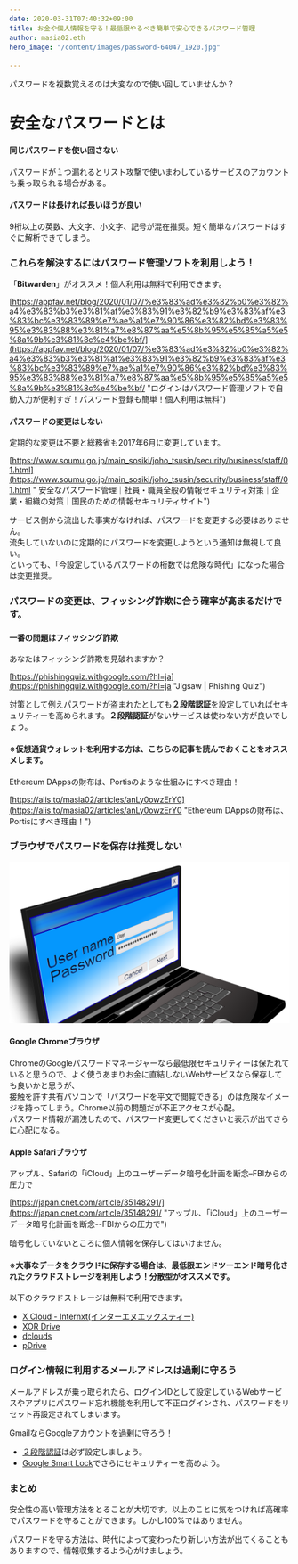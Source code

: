 ```yaml
---
date: 2020-03-31T07:40:32+09:00
title: お金や個人情報を守る！最低限やるべき簡単で安心できるパスワード管理
author: masia02.eth
hero_image: "/content/images/password-64047_1920.jpg"

---
```

パスワードを複数覚えるのは大変なので使い回していませんか？

# 安全なパスワードとは

#### 同じパスワードを使い回さない

パスワードが１つ漏れるとリスト攻撃で使いまわしているサービスのアカウントも乗っ取られる場合がある。

#### パスワードは長ければ長いほうが良い

9桁以上の英数、大文字、小文字、記号が混在推奨。短く簡単なパスワードはすぐに解析できてしまう。

### これらを解決するにはパスワード管理ソフトを利用しよう！

「**Bitwarden**」がオススメ！個人利用は無料で利用できます。

[https://appfav.net/blog/2020/01/07/%e3%83%ad%e3%82%b0%e3%82%a4%e3%83%b3%e3%81%af%e3%83%91%e3%82%b9%e3%83%af%e3%83%bc%e3%83%89%e7%ae%a1%e7%90%86%e3%82%bd%e3%83%95%e3%83%88%e3%81%a7%e8%87%aa%e5%8b%95%e5%85%a5%e5%8a%9b%e3%81%8c%e4%be%bf/](https://appfav.net/blog/2020/01/07/%e3%83%ad%e3%82%b0%e3%82%a4%e3%83%b3%e3%81%af%e3%83%91%e3%82%b9%e3%83%af%e3%83%bc%e3%83%89%e7%ae%a1%e7%90%86%e3%82%bd%e3%83%95%e3%83%88%e3%81%a7%e8%87%aa%e5%8b%95%e5%85%a5%e5%8a%9b%e3%81%8c%e4%be%bf/ "ログインはパスワード管理ソフトで自動入力が便利すぎ！パスワード登録も簡単！個人利用は無料")

#### パスワードの変更はしない

定期的な変更は不要と総務省も2017年6月に変更しています。

[https://www.soumu.go.jp/main_sosiki/joho_tsusin/security/business/staff/01.html](https://www.soumu.go.jp/main_sosiki/joho_tsusin/security/business/staff/01.html " 安全なパスワード管理｜社員・職員全般の情報セキュリティ対策｜企業・組織の対策｜国民のための情報セキュリティサイト")

サービス側から流出した事実がなければ、パスワードを変更する必要はありません。  
流失していないのに定期的にパスワードを変更しようという通知は無視して良い。  
といっても、「今設定しているパスワードの桁数では危険な時代」になった場合は変更推奨。

### パスワードの変更は、フィッシング詐欺に合う確率が高まるだけです。

#### 一番の問題はフィッシング詐欺

あなたはフィッシング詐欺を見破れますか？

[https://phishingquiz.withgoogle.com/?hl=ja](https://phishingquiz.withgoogle.com/?hl=ja "Jigsaw | Phishing Quiz")

対策として例えパスワードが盗まれたとしても**２段階認証**を設定していればセキュリティーを高められます。**２段階認証**がないサービスは使わない方が良いでしょう。

#### ※仮想通貨ウォレットを利用する方は、こちらの記事を読んでおくことをオススメします。

Ethereum DAppsの財布は、Portisのような仕組みにすべき理由！

[https://alis.to/masia02/articles/anLy0owzErY0](https://alis.to/masia02/articles/anLy0owzErY0 "Ethereum DAppsの財布は、Portisにすべき理由！")

### ブラウザでパスワードを保存は推奨しない

![](/content/images/password-866981_1920.png)

#### Google Chromeブラウザ

ChromeのGoogleパスワードマネージャーなら最低限セキュリティーは保たれていると思うので、よく使うあまりお金に直結しないWebサービスなら保存しても良いかと思うが、  
接触を許す共有パソコンで「パスワードを平文で閲覧できる」のは危険なイメージを持ってしまう。Chrome以前の問題だが不正アクセスが心配。  
パスワード情報が漏洩したので、パスワード変更してくださいと表示が出てさらに心配になる。

#### Apple Safariブラウザ

アップル、Safariの「iCloud」上のユーザーデータ暗号化計画を断念–FBIからの圧力で

[https://japan.cnet.com/article/35148291/](https://japan.cnet.com/article/35148291/ "アップル、「iCloud」上のユーザーデータ暗号化計画を断念--FBIからの圧力で")

暗号化していないところに個人情報を保存してはいけません。

#### ※大事なデータをクラウドに保存する場合は、最低限エンドツーエンド暗号化されたクラウドストレージを利用しよう！分散型がオススメです。

以下のクラウドストレージは無料で利用できます。

* [X Cloud - Internxt(インターエヌエックスティー)](https://appfav.net/webapps/item.php?appId=541)
* [XOR Drive](https://appfav.net/webapps/item.php?appId=490)
* [dclouds](https://appfav.net/webapps/item.php?appId=497)
* [pDrive](https://appfav.net/webapps/item.php?appId=492)

### ログイン情報に利用するメールアドレスは過剰に守ろう

メールアドレスが乗っ取られたら、ログインIDとして設定しているWebサービスやアプリにパスワード忘れ機能を利用して不正ログインされ、パスワードをリセット再設定されてしまいます。

GmailならGoogleアカウントを過剰に守ろう！

* [２段階認証](https://appfav.net/webapps/item.php?appId=832)は必ず設定しましょう。
* [Google Smart Lock](http://www.appbank.net/2020/01/20/iphone-application/1847364.php)でさらにセキュリティーを高めよう。

### まとめ

安全性の高い管理方法をとることが大切です。以上のことに気をつければ高確率でパスワードを守ることができます。しかし100%ではありません。

パスワードを守る方法は、時代によって変わったり新しい方法が出てくることもありますので、情報収集するよう心がけましょう。